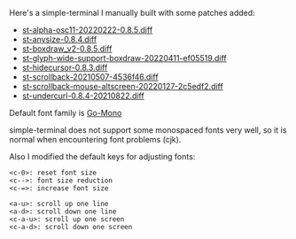 Here's a simple-terminal I manually built with some patches added:

- [st-alpha-osc11-20220222-0.8.5.diff](https://st.suckless.org/patches/alpha/)
- [st-anysize-0.8.4.diff](https://st.suckless.org/patches/anysize/)
- [st-boxdraw_v2-0.8.5.diff](https://st.suckless.org/patches/boxdraw/)
- [st-glyph-wide-support-boxdraw-20220411-ef05519.diff](https://st.suckless.org/patches/glyph_wide_support/)
- [st-hidecursor-0.8.3.diff](https://st.suckless.org/patches/hidecursor/)
- [st-scrollback-20210507-4536f46.diff](https://st.suckless.org/patches/scrollback/)
- [st-scrollback-mouse-altscreen-20220127-2c5edf2.diff](https://st.suckless.org/patches/scrollback/)
- [st-undercurl-0.8.4-20210822.diff](https://st.suckless.org/patches/undercurl/)

Default font family is [Go-Mono](https://github.com/ryanoasis/nerd-fonts/releases/download/v2.1.0/Go-Mono.zip)

simple-terminal does not support some monospaced fonts very well, so it is normal when encountering font problems (cjk).

Also I modified the default keys for adjusting fonts:

```
<c-0>: reset font size
<c-->: font size reduction
<c-=>: increase font size

<a-u>: scroll up one line
<a-d>: scroll down one line
<c-a-u>: scroll up one screen
<c-a-d>: scroll down one screen
```
